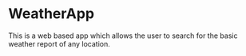 # WeatherApp
This is a web based app which allows the user to search for the basic weather report of any location.
